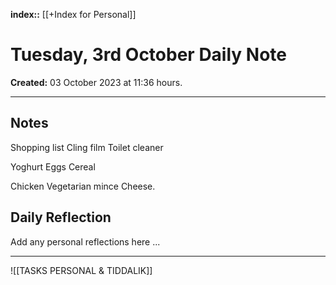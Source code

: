 **index::** [[+Index for Personal]]
 

# Tuesday, 3rd October Daily Note
**Created:** 03 October 2023  at 11:36 hours.

---
## Notes

Shopping list
Cling film
Toilet cleaner

Yoghurt
Eggs
Cereal

Chicken
Vegetarian mince
Cheese.



## Daily Reflection

Add any personal reflections here ...


---
![[TASKS PERSONAL & TIDDALIK]]
